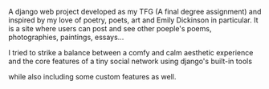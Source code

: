 A django web project developed as my TFG (A final degree assignment) and inspired by my love of poetry, poets, art and Emily Dickinson in particular.
It is a site where users can post and see other poeple's poems, photographies, paintings, essays...

I tried to strike a balance between a comfy and calm aesthetic experience and the core features of a tiny social network using django's built-in tools

while also including some custom features as well.
